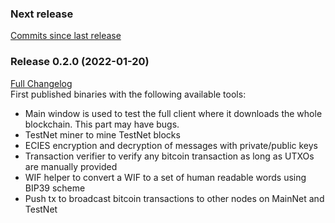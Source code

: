 ### Next release
[Commits since last release](https://github.com/Autarkysoft/Denovo/compare/D0.2.0.0...master)

### Release 0.2.0 (2022-01-20)
[Full Changelog](https://github.com/Autarkysoft/Denovo/tree/D0.2.0.0)  
First published binaries with the following available tools:
* Main window is used to test the full client where it downloads the whole blockchain. This part may have bugs.
* TestNet miner to mine TestNet blocks
* ECIES encryption and decryption of messages with private/public keys
* Transaction verifier to verify any bitcoin transaction as long as UTXOs are manually provided
* WIF helper to convert a WIF to a set of human readable words using BIP39 scheme
* Push tx to broadcast bitcoin transactions to other nodes on MainNet and TestNet
